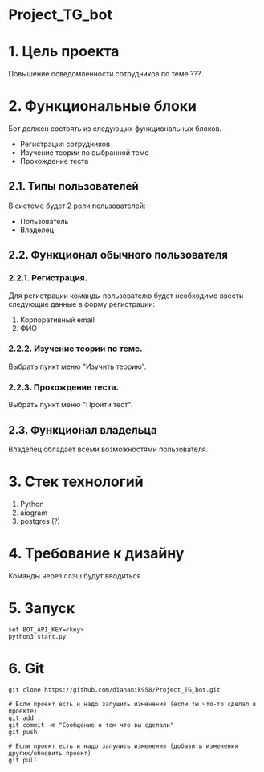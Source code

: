 # Project_TG_bot

# 1. Цель проекта

Повышение осведомленности сотрудников по теме ???

# 2. Функциональные блоки

Бот должен состоять из следующих функциональных блоков.
- Регистрация сотрудников
- Изучение теории по выбранной теме
- Прохождение теста

## 2.1. Типы пользователей

В системе будет 2 роли пользователей:
- Пользователь
- Владелец

## 2.2. Функционал обычного пользователя

### 2.2.1. Регистрация.

Для регистрации команды пользователю будет необходимо ввести следующие данные в форму регистрации:
1. Корпоративный email
2. ФИО

### 2.2.2. Изучение теории по теме.

Выбрать пункт меню "Изучить теорию".

### 2.2.3. Прохождение теста.

Выбрать пункт меню "Пройти тест".

## 2.3. Функционал владельца

Владелец обладает всеми возможностями пользователя.

# 3. Стек технологий

1. Python
2. aiogram
3. postgres (?)

# 4. Требование к дизайну

Команды через слэш будут вводиться

# 5. Запуск

```
set BOT_API_KEY=<key>
python3 start.py
```

# 6. Git
```# Если проекта нет
git clone https://github.com/diananik958/Project_TG_bot.git

# Если проект есть и надо запушить изменения (если ты что-то сделал в проекте)
git add .
git commit -m "Сообщение о том что вы сделали"
git push

# Если проект есть и надо запулить изменения (добавить изменения других/обновить проект)
git pull
```
